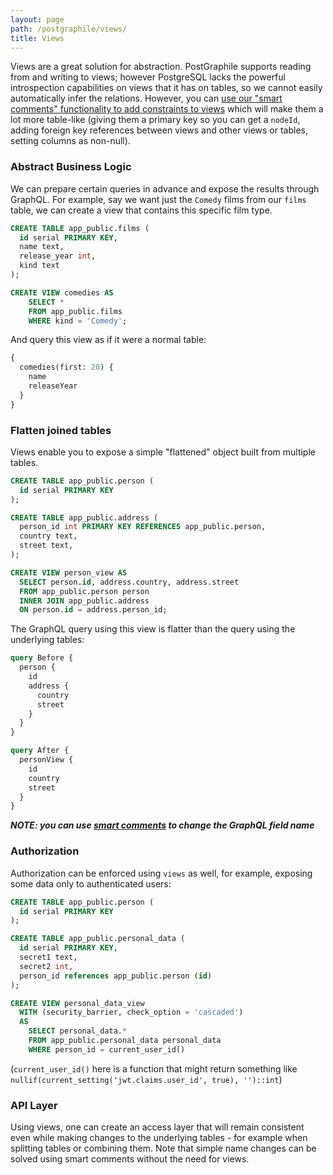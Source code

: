 ```yaml
---
layout: page
path: /postgraphile/views/
title: Views
---
```


Views are a great solution for abstraction. PostGraphile supports reading from
and writing to views; however PostgreSQL lacks the powerful introspection
capabilities on views that it has on tables, so we cannot easily automatically
infer the relations. However, you can
[use our "smart comments" functionality to add constraints to views](./smart-comments/#constraints)
which will make them a lot more table-like (giving them a primary key so you can
get a `nodeId`, adding foreign key references between views and other views or
tables, setting columns as non-null).

### Abstract Business Logic

We can prepare certain queries in advance and expose the results through
GraphQL. For example, say we want just the `Comedy` films from our `films`
table, we can create a view that contains this specific film type.

```sql
CREATE TABLE app_public.films (
  id serial PRIMARY KEY,
  name text,
  release_year int,
  kind text
);

CREATE VIEW comedies AS
    SELECT *
    FROM app_public.films
    WHERE kind = 'Comedy';
```

And query this view as if it were a normal table:

```graphql
{
  comedies(first: 20) {
    name
    releaseYear
  }
}
```

### Flatten joined tables

Views enable you to expose a simple "flattened" object built from multiple
tables.

```sql
CREATE TABLE app_public.person (
  id serial PRIMARY KEY
);

CREATE TABLE app_public.address (
  person_id int PRIMARY KEY REFERENCES app_public.person,
  country text,
  street text,
);

CREATE VIEW person_view AS
  SELECT person.id, address.country, address.street
  FROM app_public.person person
  INNER JOIN app_public.address
  ON person.id = address.person_id;
```

The GraphQL query using this view is flatter than the query using the underlying
tables:

```graphql
query Before {
  person {
    id
    address {
      country
      street
    }
  }
}

query After {
  personView {
    id
    country
    street
  }
}
```

**_NOTE: you can use [smart comments](./smart-comments/) to change the GraphQL
field name_**

### Authorization

Authorization can be enforced using `views` as well, for example, exposing some
data only to authenticated users:

```sql
CREATE TABLE app_public.person (
  id serial PRIMARY KEY
);

CREATE TABLE app_public.personal_data (
  id serial PRIMARY KEY,
  secret1 text,
  secret2 int,
  person_id references app_public.person (id)
);

CREATE VIEW personal_data_view
  WITH (security_barrier, check_option = 'cascaded')
  AS
    SELECT personal_data.*
    FROM app_public.personal_data personal_data
    WHERE person_id = current_user_id()
```

(`current_user_id()` here is a function that might return something like
`nullif(current_setting('jwt.claims.user_id', true), '')::int`)

### API Layer

Using views, one can create an access layer that will remain consistent even
while making changes to the underlying tables - for example when splitting
tables or combining them. Note that simple name changes can be solved using
smart comments without the need for views.
